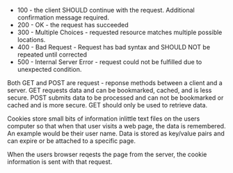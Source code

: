 * 100 - the client SHOULD continue with the request. Additional confirmation message required.
* 200 - OK - the request has succeeded
* 300 - Multiple Choices - requested resource matches multiple possible locations.
* 400 - Bad Request - Request has bad syntax and SHOULD NOT be repeated until corrected
* 500 - Internal Server Error - request could not be fulfilled due to unexpected condition.


Both GET and POST are request - reponse methods between a client and a server. GET requests data and can be bookmarked, cached, and is less secure.
POST submits data to be processed and can not be bookmarked or cached and is more secure. GET should only be used to retrieve data.

Cookies store small bits of information inlittle text files on the users computer so that when that user visits a web page, the data is remembered. An example would be their user name.
Data is stored as key/value pairs and can expire or be attached to a specific page.

When the users browser reqests the page from the server, the cookie information is sent with that request.